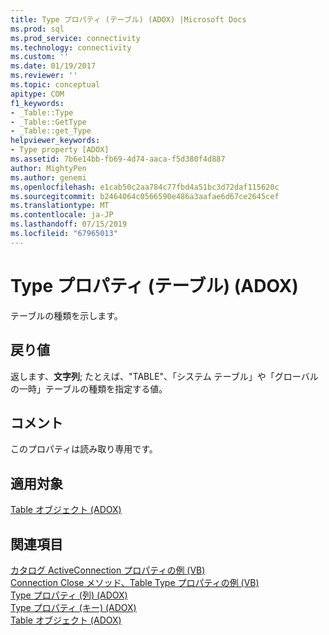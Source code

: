 ```yaml
---
title: Type プロパティ (テーブル) (ADOX) |Microsoft Docs
ms.prod: sql
ms.prod_service: connectivity
ms.technology: connectivity
ms.custom: ''
ms.date: 01/19/2017
ms.reviewer: ''
ms.topic: conceptual
apitype: COM
f1_keywords:
- _Table::Type
- _Table::GetType
- _Table::get_Type
helpviewer_keywords:
- Type property [ADOX]
ms.assetid: 7b6e14bb-fb69-4d74-aaca-f5d380f4d887
author: MightyPen
ms.author: genemi
ms.openlocfilehash: e1cab50c2aa784c77fbd4a51bc3d72daf115620c
ms.sourcegitcommit: b2464064c0566590e486a3aafae6d67ce2645cef
ms.translationtype: MT
ms.contentlocale: ja-JP
ms.lasthandoff: 07/15/2019
ms.locfileid: "67965013"
---
```

# <a name="type-property-table-adox"></a>Type プロパティ (テーブル) (ADOX)
テーブルの種類を示します。  
  
## <a name="return-values"></a>戻り値  
 返します、**文字列**; たとえば、"TABLE"、「システム テーブル」や「グローバルの一時」テーブルの種類を指定する値。  
  
## <a name="remarks"></a>コメント  
 このプロパティは読み取り専用です。  
  
## <a name="applies-to"></a>適用対象  
 [Table オブジェクト (ADOX)](../../../ado/reference/adox-api/table-object-adox.md)  
  
## <a name="see-also"></a>関連項目  
 [カタログ ActiveConnection プロパティの例 (VB)](../../../ado/reference/adox-api/catalog-activeconnection-property-example-vb.md)   
 [Connection Close メソッド、Table Type プロパティの例 (VB)](../../../ado/reference/adox-api/connection-close-method-table-type-property-example-vb.md)   
 [Type プロパティ (列) (ADOX)](../../../ado/reference/adox-api/type-property-column-adox.md)   
 [Type プロパティ (キー) (ADOX)](../../../ado/reference/adox-api/type-property-key-adox.md)   
 [Table オブジェクト (ADOX)](../../../ado/reference/adox-api/table-object-adox.md)
